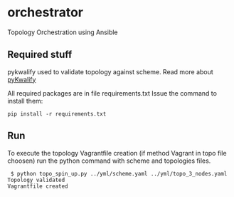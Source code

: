 # orchestrator
Topology Orchestration using Ansible

## Required stuff

pykwalify used to validate topology against scheme. Read more about [pyKwalify](https://github.com/grokzen/pykwalify)

All required packages are in file requirements.txt Issue the command to install them:

```shell
pip install -r requirements.txt
```

## Run  

To execute the topology Vagrantfile creation (if method Vagrant in topo file choosen) run the python command with scheme and topologies files.
 
 
```shell
 $ python topo_spin_up.py ../yml/scheme.yaml ../yml/topo_3_nodes.yaml 
Topology validated
Vagrantfile created
```
 
 
